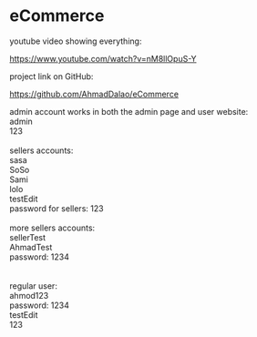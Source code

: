 # eCommerce


youtube video showing everything:

https://www.youtube.com/watch?v=nM8llOpuS-Y


project link on GitHub:

https://github.com/AhmadDalao/eCommerce


admin account works in both the admin page and user website: <br>
admin <br>
123
<br><br>
sellers accounts: <br>
sasa <br>
SoSo <br>
Sami <br>
lolo <br>
testEdit <br>
password for sellers: 123
<br><br>
more sellers accounts:<br>
sellerTest <br>
AhmadTest <br>
password: 1234
<br><br><br>
regular user: <br>
ahmod123 <br>
password: 1234 <br>
testEdit <br>
123 <br>

